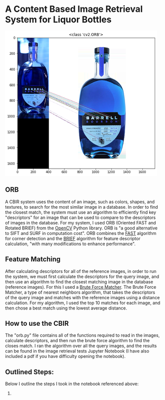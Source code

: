 # A Content Based Image Retrieval System for Liquor Bottles
![matches](https://github.com/briansrebrenik/cbir/blob/master/example.png)

## ORB
A CBIR system uses the content of an image, such as colors, shapes, and textures,
to search for the most similar image in a database.
In order to find the closest match, the system must use an algorithm to efficiently
find key "descriptors" for an image that can be used to compare to the descriptors
of images in the database.
For my system, I used ORB (Oriented FAST and Rotated BRIEF) from the [OpenCV](https://opencv-python-tutroals.readthedocs.io/en/latest/py_tutorials/py_feature2d/py_orb/py_orb.html) Python library.
ORB is "a good alternative to SIFT and SURF in computation cost".
ORB combines the [FAST](https://opencv-python-tutroals.readthedocs.io/en/latest/py_tutorials/py_feature2d/py_fast/py_fast.html) algorithm for corner detection and the [BRIEF](https://opencv-python-tutroals.readthedocs.io/en/latest/py_tutorials/py_feature2d/py_brief/py_brief.html)
algorithm for feature descriptor calculation, "with many modifications to enhance
performance".

## Feature Matching
After calculating descriptors for all of the reference images, in order to run
the system, we must first calculate the descriptors for the query image, and then
use an algorithm to find the closest matching image in the database (reference
  images). For this I used a [Brute Force Matcher](https://opencv-python-tutroals.readthedocs.io/en/latest/py_tutorials/py_feature2d/py_matcher/py_matcher.html#).
  The Brute Force Matcher, a type of nearest neighbors algorithm, that takes the
  descriptors of the query image and matches with the reference images using a
  distance calculation. For my algorithm, I used the top 10 matches for each image,
  and then chose a best match using the lowest average distance.

## How to use the CBIR
The "orb.py" file contains all of the functions required to read in the images,
calculate descriptors, and then run the brute force algorithm to find the closes match.
I ran the algorithm over all the query images, and the results can be found in the
image retrieval tests Jupyter Notebook (I have also included a pdf if you have
  difficulty opening the notebook).

## Outlined Steps:
Below I outline the steps I took in the notebook referenced above:

1. 

